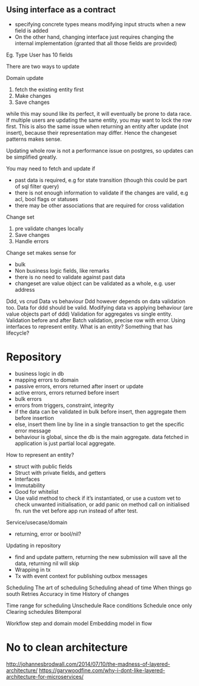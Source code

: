 ## Using interface as a contract

- specifying concrete types means modifying input structs when a new field is added
- On the other hand, changing interface just requires changing the internal implementation (granted that all those fields are provided)

Eg. Type User has 10 fields

There are two ways to update

Domain update
1. fetch the existing entity first
2. Make changes
3. Save changes

while this may sound like its perfect, it will eventually be prone to data race. If multiple users are updating the same entity, you may want to lock the row first. This is also the same issue when returning an entity after update (not insert), because their representation may differ. Hence the changeset patterns makes sense.

Updating whole row is not a performance issue on postgres, so updates can be simplified greatly.

You may need to fetch and update if
- past data is required, e.g for state transition (though this could be part of sql filter query)
- there is not enough information to validate if the changes are valid, e.g acl, bool flags or statuses
- there may be other associations that are required for cross validation

Change set
1. pre validate changes locally
2. Save changes
3. Handle errors

Change set makes sense for
- bulk
- Non business logic fields, like remarks
- there is no need to validate against past data
- changeset are value object can be validated as a whole, e.g. user address

Ddd, vs crud
Data vs behaviour
Ddd however depends on data validation too.
Data for ddd should be valid.
Modifying data vs applying behaviour (are value objects part of ddd)
Validation for aggregates vs single entity.
Validation before and after
Batch validation, precise row with error. 
Using interfaces to represent entity.
What is an entity? Something that has lifecycle?

# Repository
- business logic in db
- mapping errors to domain
- passive errors, errors returned after insert or update
- active errors, errors returned before insert
- bulk errors
- errors from triggers, constraint, integrity
- if the data can be validated in bulk before insert, then aggregate them before insertion
- else, insert them line by line in a single transaction to get the specific error message
- behaviour is global, since the db is the main aggregate. data fetched in application is just partial local aggregate. 

How to represent an entity?
- struct with public fields
- Struct with private fields, and getters
- Interfaces
-   Immutability
-   Good for whitelist
- Use valid method to check if it’s instantiated, or use a custom vet to check unwanted initialisation, or add panic on method call on initialised fn. run the vet before app run instead of after test.

Service/usecase/domain
- returning, error or bool/nil?

Updating in repository
- find and update pattern, returning the new submission will save all the data, returning nil will skip
- Wrapping in tx 
- Tx with event context for publishing outbox messages


Scheduling
The art of scheduling
Scheduling ahead of time
When things go south 
Retries
Accuracy in time
History of changes

Time range for scheduling
Unschedule
Race conditions
Schedule once only
Clearing schedules 
Bitemporal


Workflow step and domain model
Embedding model in flow


# No to clean architecture


http://johannesbrodwall.com/2014/07/10/the-madness-of-layered-architecture/
https://garywoodfine.com/why-i-dont-like-layered-architecture-for-microservices/
